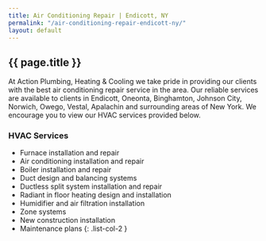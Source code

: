 ```yaml
---
title: Air Conditioning Repair | Endicott, NY
permalink: "/air-conditioning-repair-endicott-ny/"
layout: default
---
```


## {{ page.title }}

At Action Plumbing, Heating & Cooling we take pride in providing our clients with the best air conditioning repair service in the area. Our reliable services are available to clients in Endicott, Oneonta, Binghamton, Johnson City, Norwich, Owego, Vestal, Apalachin and surrounding areas of New York. We encourage you to view our HVAC services provided below.

### HVAC Services

* Furnace installation and repair
* Air conditioning installation and repair
* Boiler installation and repair
* Duct design and balancing systems
* Ductless split system installation and repair
* Radiant in floor heating design and installation
* Humidifier and air filtration installation
* Zone systems
* New construction installation
* Maintenance plans
{: .list-col-2 }
